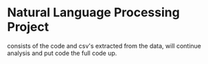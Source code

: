 # Natural Language Processing Project

consists of the code and csv's extracted from the data, will continue analysis and put code the full code up.

